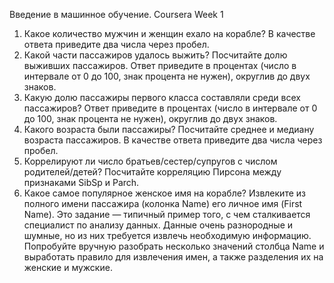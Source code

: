 Введение в машинное обучение. Coursera
Week 1
1. Какое количество мужчин и женщин ехало на корабле? В качестве ответа приведите два числа через пробел.
2. Какой части пассажиров удалось выжить? Посчитайте долю выживших пассажиров. Ответ приведите в процентах (число в интервале от 0 до 100, знак процента не нужен), округлив до двух знаков.
3. Какую долю пассажиры первого класса составляли среди всех пассажиров? Ответ приведите в процентах (число в интервале от 0 до 100, знак процента не нужен), округлив до двух знаков.
4. Какого возраста были пассажиры? Посчитайте среднее и медиану возраста пассажиров. В качестве ответа приведите два числа через пробел.
5. Коррелируют ли число братьев/сестер/супругов с числом родителей/детей? Посчитайте корреляцию Пирсона между признаками SibSp и Parch.
6. Какое самое популярное женское имя на корабле? Извлеките из полного имени пассажира (колонка Name) его личное имя (First Name). Это задание — типичный пример того, с чем сталкивается специалист по анализу данных. Данные очень разнородные и шумные, но из них требуется извлечь необходимую информацию. Попробуйте вручную разобрать несколько значений столбца Name и выработать правило для извлечения имен, а также разделения их на женские и мужские.
